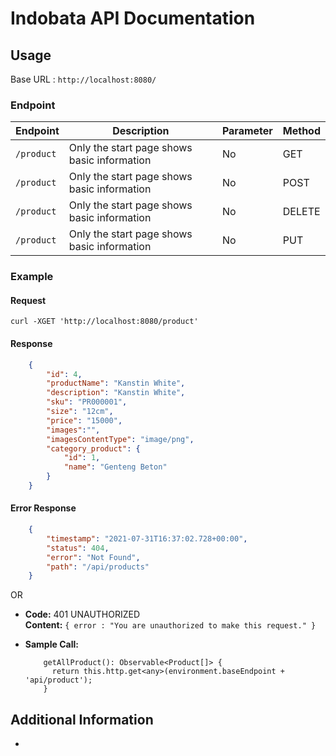# Indobata API Documentation

## Usage

Base URL : `http://localhost:8080/`

### Endpoint

| Endpoint      | Description                                 | Parameter | Method |
| ---------     | ------------------------------------------- | --------- | ------ |
| `/product`    | Only the start page shows basic information | No        | GET    |
| `/product`    | Only the start page shows basic information | No        | POST   |
| `/product`    | Only the start page shows basic information | No        | DELETE |
| `/product`    | Only the start page shows basic information | No        | PUT    |

### Example

#### Request

```curl
curl -XGET 'http://localhost:8080/product'
```

#### Response

```json
    {
        "id": 4,
        "productName": "Kanstin White",
        "description": "Kanstin White",
        "sku": "PR000001",
        "size": "12cm",
        "price": "15000",
        "images":"",
        "imagesContentType": "image/png",
        "category_product": {
            "id": 1,
            "name": "Genteng Beton"
        }
    }
```

#### Error Response
```json
    {
        "timestamp": "2021-07-31T16:37:02.728+00:00",
        "status": 404,
        "error": "Not Found",
        "path": "/api/products"
    }
```
OR

* **Code:** 401 UNAUTHORIZED <br />
**Content:** `{ error : "You are unauthorized to make this request." }`


* **Sample Call:**

  ```typescript:
      getAllProduct(): Observable<Product[]> {
        return this.http.get<any>(environment.baseEndpoint + 'api/product');
      }
  ```

## Additional Information
-
